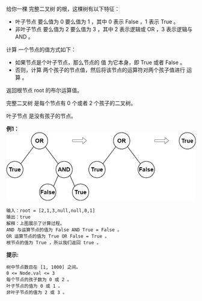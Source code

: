 给你一棵 完整二叉树 的根，这棵树有以下特征：

- 叶子节点 要么值为 0 要么值为 1 ，其中 0 表示 False ，1 表示 True 。
- 非叶子节点 要么值为 2 要么值为 3 ，其中 2 表示逻辑或 OR ，3 表示逻辑与 AND 。

计算 一个节点的值方式如下：

- 如果节点是个叶子节点，那么节点的 值 为它本身，即 True 或者 False 。
- 否则，计算 两个孩子的节点值，然后将该节点的运算符对两个孩子值进行 运算 。

返回根节点 root 的布尔运算值。

完整二叉树 是每个节点有 0 个或者 2 个孩子的二叉树。

叶子节点 是没有孩子的节点。

**例1：**
![image](example1drawio1.png)
```
输入：root = [2,1,3,null,null,0,1]
输出：true
解释：上图展示了计算过程。
AND 与运算节点的值为 False AND True = False 。
OR 运算节点的值为 True OR False = True 。
根节点的值为 True ，所以我们返回 true 。
```

**提示:**
```
树中节点数目在 [1, 1000] 之间。
0 <= Node.val <= 3
每个节点的孩子数为 0 或 2 。
叶子节点的值为 0 或 1 。
非叶子节点的值为 2 或 3 。
```

